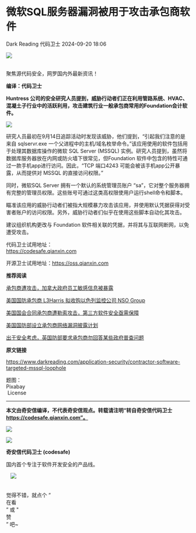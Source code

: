 #  微软SQL服务器漏洞被用于攻击承包商软件   
Dark Reading  代码卫士   2024-09-20 18:06  
  
![](https://mmbiz.qpic.cn/mmbiz_gif/Az5ZsrEic9ot90z9etZLlU7OTaPOdibteeibJMMmbwc29aJlDOmUicibIRoLdcuEQjtHQ2qjVtZBt0M5eVbYoQzlHiaw/640?wx_fmt=gif "")  
  
   
聚焦源代码安全，网罗国内外最新资讯！  
  
**编译：代码卫士**  
  
**Huntress 公司的安全研究人员提到，威胁行动者们正在利用管路系统、HVAC、混凝土子行业中的活跃利用，攻击建筑行业一般承包商常用的Foundation会计软件。**  
  
  
![](https://mmbiz.qpic.cn/mmbiz_png/oBANLWYScMTpykD45W0P10PNwL7yew4mgvM4FuyRVjyeC8reNesZg0zAxUgtXmzYJVo1P2HAnQR1uviadupYTZw/640?wx_fmt=png&from=appmsg "")  
  
  
研究人员最初在9月14日追踪活动时发现该威胁，他们提到，“引起我们注意的是来自 sqlservr.exe 一个父进程中的主机/域名枚举命令。”该应用使用的软件包括用于处理其数据库操作的微软 SQL Server (MSSQL) 实例。研究人员提到，虽然将数据库服务器放在内网或防火墙下很常见，但Foundation 软件中包含的特性可通过一款手机app进行访问。因此，“TCP 端口4243 可能会被该手机app公开暴露，从而提供对 MSSQL 的直接访问权限。”  
  
同时，微软SQL Server 拥有一个默认的系统管理员账户 “sa”，它对整个服务器拥有完整的管理员权限。这些账号可通过这类高权限使用户运行shell命令和脚本。  
  
瞄准该应用的威胁行动者们被指大规模暴力攻击该应用，并使用默认凭据获得对受害者账户的访问权限。另外，威胁行动者们似乎在使用这些脚本自动化其攻击。  
  
建议组织机构更改与 Foundation 软件相关联的凭据，并将其与互联网断网，以免遭受攻击。  
  
  
  
代码卫士试用地址：  
https://codesafe.qianxin.com  
  
开源卫士试用地址：https://oss.qianxin.com  
  
  
  
  
  
  
  
  
  
  
  
**推荐阅读**  
  
[承包商遭攻击，加拿大政府员工敏感信息被暴露](http://mp.weixin.qq.com/s?__biz=MzI2NTg4OTc5Nw==&mid=2247518185&idx=1&sn=9576830899e345f45902acb4d644d1fa&chksm=ea94b683dde33f958e17417395954cbe7fdbb09fd790c07bfa91b441217937531563efc21705&scene=21#wechat_redirect)  
  
  
[美国国防承包商 L3Harris 拟收购以色列监控公司 NSO Group](http://mp.weixin.qq.com/s?__biz=MzI2NTg4OTc5Nw==&mid=2247512362&idx=1&sn=06bd2eeaadd804ceab0abd0bc5096bd5&chksm=ea948040dde30956dbbb595f39ef95d8e5a254e3c441c891f7534b420ed6c7c297eab5090d81&scene=21#wechat_redirect)  
  
  
[美国国会合同承包商遭勒索攻击，第三方软件安全亟需保障](http://mp.weixin.qq.com/s?__biz=MzI2NTg4OTc5Nw==&mid=2247505497&idx=2&sn=2db6139a8951922f2fad96d5e91b42da&chksm=ea94e733dde36e25f5ff544ad2603f5a05300bec594edd4d5eb9aff1e68f0ca33ed355dffa89&scene=21#wechat_redirect)  
  
  
[美国国防部设立承包商网络漏洞披露计划](http://mp.weixin.qq.com/s?__biz=MzI2NTg4OTc5Nw==&mid=2247503282&idx=2&sn=7e81a7669ef3ec2303554cf5b56492f6&chksm=ea94fcd8dde375cefd686ef76400c5520a57d332010a1ad50a109249db2c9ad3daf2672f8d13&scene=21#wechat_redirect)  
  
  
[出于安全考虑，英国防部要求承包商勿回答某些政府普查问题](http://mp.weixin.qq.com/s?__biz=MzI2NTg4OTc5Nw==&mid=2247502622&idx=2&sn=bc2d05659af78c77c5c8bd48b3e516ca&chksm=ea94fa74dde37362ce1cb87574c85843c1dfa54e6ff9d0ceddaf3f71a2a132d643aec9894547&scene=21#wechat_redirect)  
  
  
  
  
  
**原文链接**  
  
  
https://www.darkreading.com/application-security/contractor-software-targeted-mssql-loophole  
  
  
题图：  
Pixabay  
 License  
  
****  
**本文由奇安信编译，不代表奇安信观点。转载请注明“转自奇安信代码卫士 https://codesafe.qianxin.com”。**  
  
  
  
  
![](https://mmbiz.qpic.cn/mmbiz_jpg/oBANLWYScMSf7nNLWrJL6dkJp7RB8Kl4zxU9ibnQjuvo4VoZ5ic9Q91K3WshWzqEybcroVEOQpgYfx1uYgwJhlFQ/640?wx_fmt=jpeg "")  
  
![](https://mmbiz.qpic.cn/mmbiz_jpg/oBANLWYScMSN5sfviaCuvYQccJZlrr64sRlvcbdWjDic9mPQ8mBBFDCKP6VibiaNE1kDVuoIOiaIVRoTjSsSftGC8gw/640?wx_fmt=jpeg "")  
  
**奇安信代码卫士 (codesafe)**  
  
国内首个专注于软件开发安全的产品线。  
  
   ![](https://mmbiz.qpic.cn/mmbiz_gif/oBANLWYScMQ5iciaeKS21icDIWSVd0M9zEhicFK0rbCJOrgpc09iaH6nvqvsIdckDfxH2K4tu9CvPJgSf7XhGHJwVyQ/640?wx_fmt=gif "")  
  
   
觉得不错，就点个 “  
在看  
” 或 "  
赞  
” 吧~  
  
